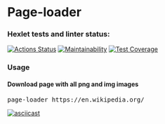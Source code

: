 # Page-loader

### Hexlet tests and linter status:

[![Actions Status](https://github.com/denbon05/backend-project-lvl3/workflows/hexlet-check/badge.svg)](https://github.com/denbon05/backend-project-lvl3/actions)
[![Maintainability](https://api.codeclimate.com/v1/badges/35968fad3df339d478a4/maintainability)](https://codeclimate.com/github/denbon05/backend-project-lvl3/maintainability)
[![Test Coverage](https://api.codeclimate.com/v1/badges/35968fad3df339d478a4/test_coverage)](https://codeclimate.com/github/denbon05/backend-project-lvl3/test_coverage)

### Usage

#### Download page with all png and img images

<pre>page-loader https://en.wikipedia.org/</pre>

[![asciicast](https://asciinema.org/a/386694.svg)](https://asciinema.org/a/386694)

